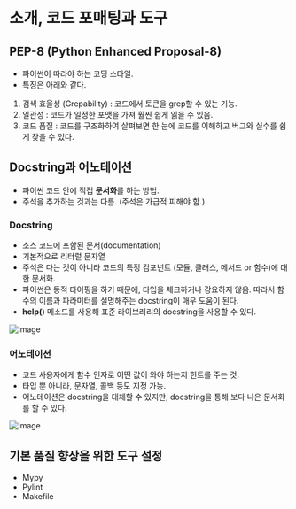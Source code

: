 # 소개, 코드 포매팅과 도구  


## PEP-8 (Python Enhanced Proposal-8)  
- 파이썬이 따라야 하는 코딩 스타일.  
- 특징은 아래와 같다.  
1. 검색 효율성 (Grepability) : 코드에서 토큰을 grep할 수 있는 기능.
2. 일관성 : 코드가 일정한 포맷을 가져 훨씬 쉽게 읽을 수 있음.   
3. 코드 품질 : 코드를 구조화하여 살펴보면 한 눈에 코드를 이해하고 버그와 실수를 쉽게 찾을 수 있다.  

## Docstring과 어노테이션  
- 파이썬 코드 안에 직접 **문서화**를 하는 방법.  
- 주석을 추가하는 것과는 다름. (주석은 가급적 피해야 함.)  

### Docstring
- 소스 코드에 포함된 문서(documentation)  
- 기본적으로 리터럴 문자열  
- 주석은 다는 것이 아니라 코드의 특정 컴포넌트 (모듈, 클래스, 메서드 or 함수)에 대한 문서화.  
- 파이썬은 동적 타이핑을 하기 때문에, 타입을 체크하거나 강요하지 않음. 따라서 함수의 이름과 파라미터를 설명해주는 docstring이 매우 도움이 된다.  
- **help()** 메소드를 사용해 표준 라이브러리의 docstring을 사용할 수 있다.  

![image](https://user-images.githubusercontent.com/32921115/111720722-d9325a00-88a1-11eb-804f-e402c8fc7014.png)

### 어노테이션  
- 코드 사용자에게 함수 인자로 어떤 값이 와야 하는지 힌트를 주는 것.  
- 타입 뿐 아니라, 문자열, 콜백 등도 지정 가능.  
- 어노테이션은 docstring을 대체할 수 있지만, docstring을 통해 보다 나은 문서화를 할 수 있다.  

![image](https://user-images.githubusercontent.com/32921115/111720989-5cec4680-88a2-11eb-88f3-0d57dc2e0cc3.png)

## 기본 품질 향상을 위한 도구 설정  
- Mypy  
- Pylint  
- Makefile  
